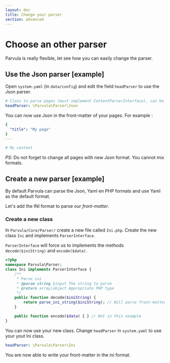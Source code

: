 ```yaml
---
layout: doc
title: Change your parser
section: advanced
---
```


# Choose an other parser

Parvula is really flexible, let see how you can easily change the parser.

## Use the Json parser [example]

Open `system.yaml` (in `data/config`) and edit the field `headParser` to use the Json parser.

```yaml
# Class to parse pages (must implement ContentParserInterface), can be null
headParser: \Parvula\Parser\Json
```

You can now use Json in the front-matter of your pages. For example :

```yaml
{
  "title": "My page"
}
---

# My content
```

*PS*: Do not forget to change all pages with new Json format. You cannot mix formats.

## Create a new parser [example]

By default Parvula can parse the Json, Yaml en PHP formats and use Yaml as the default format.

Let's add the INI format to parse our *front-matter*.

### Create a new class

In `Parvula/Core/Parser/` create a new file called `Ini.php`. Create the new class `Ini` and implements `ParserInterface`.

`ParserInterface` will force us to implements the methods `decode($iniString)` and `encode($data)`.

```php
<?php
namespace Parvula\Parser;
class Ini implements ParserInterface {
	/**
	 * Parse ini
	 * @param string $input The string to parse
	 * @return array|object Appropriate PHP type
	 */
	public function decode($iniString) {
		return parse_ini_string($iniString); // Will parse front-matter to array
	}

	public function encode($data) { } // Not in this example
}
```

You can now use your new class. Change `headParser` in `system.yaml` to use your yout Ini class.

```yaml
headParser: \Parvula\Parser\Ini
```

You are now able to write your front-matter in the ini format.
